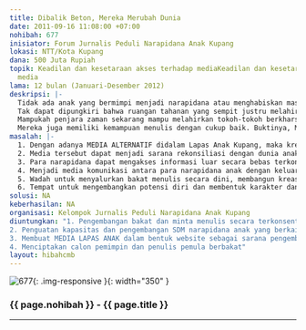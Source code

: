 ```yaml
---
title: Dibalik Beton, Mereka Merubah Dunia
date: 2011-09-16 11:08:00 +07:00
nohibah: 677
inisiator: Forum Jurnalis Peduli Narapidana Anak Kupang
lokasi: NTT/Kota Kupang
dana: 500 Juta Rupiah
topik: Keadilan dan kesetaraan akses terhadap mediaKeadilan dan kesetaraan akses terhadap
  media
lama: 12 bulan (Januari-Desember 2012)
deskripsi: |-
  Tidak ada anak yang bermimpi menjadi narapidana atau menghabiskan masa kecilnya didalam penjara. Namun fakta membuktikan bahwa separuh anak negeri sementara terkurung dibalik tembok beton berlapis jeruji besi. Batin mereka tertekan, dibawah kawat berduri menakutkan. Sesunggguhnya mereka bukan penjahat ataupun teroris. Mereka hanya salah melangkah, disaat emosi jiwa belum stabil. Namun apa mau dikata, hukum meski ditegakkan.
  Tak dapat dipungkiri bahwa ruangan tahanan yang sempit justru melahirkan banyak pemimpin besar. Sejumlah tokoh dunia justru lahir dari balik penjara. Diatas bantal bercor semen beralaskan tikar yang sobek, beberapa narapidana justru merubah dunia. Mereka menjadi ikon untuk sebuah kemerdekaan. Membebaskan kaum papa dari keterasingan diri. Merubah air mata kesedihan menjadi kebahagian. Membuat mereka yang menangis menjadi tertawa.
  Mampukah penjara zaman sekarang mampu melahirkan tokoh-tokoh berkharsima? Jawabannya adalah “Ya”. Narapidana anak Klas IIA Kupang, misalnya, dengan segala keterbatasan yang dimiliki, mereka mampu mengorganisir kelompok seniman dengan setumpuk prestasi.
  Mereka juga memiliki kemampuan menulis dengan cukup baik. Buktinya, Mading Lapas dipenuhi coretan yang penuh dengan motivasi. Tergambar secara jelas dalam bait-bait puisi dan cerpen yang terpampang rapi didalam mading tersebut. Sayangnya, curahan hati mereka hanya diam membisu. Karena tidak ada MEDIA sebagai saluran penghubung. Impian yang belum terwujud adalah goresan tangan mereka dapat menembus ruang dan waktu meski tubuh mereka terpenjara.
masalah: |-
  1. Dengan adanya MEDIA ALTERNATIF didalam Lapas Anak Kupang, maka kreatifitas dan kemampuan para narapidana anak dari balik penjara dapat menjadi inspirasi bagi jutaan anak lainnya yang sementara menghirup udara bebas di dunia nyata.
  2. Media tersebut dapat menjadi sarana rekonsiliasi dengan dunia anak ditempat lainnya di seluruh Indonesia, sehingga stigma yang menyebutkan bahwa narapidana anak adalah penjahat yang patut dijauhi atau dibenci dapat dirubah.
  3. Para narapidana dapat mengakses informasi luar secara bebas terkontrol, demi pengembangan diri untuk meraih cita-cita yang diharapkan
  4. Menjadi media komunikasi antara para narapidana anak dengan keluarga yang jauh dipelosok daerah di NTT dan daerah lain di Indonesia.
  5. Wadah untuk menyalurkan bakat menulis secara dini, membangun kreasi dengan menawarkan opini, solusi dan inovasi bagi remaja lainnya dari balik penjara.
  6. Tempat untuk mengembangkan potensi diri dan membentuk karakter dan jiwa kepemimpinan.
solusi: NA
keberhasilan: NA
organisasi: Kelompok Jurnalis Peduli Narapidana Anak Kupang 
diuntungkan: "1. Pengembangan bakat dan minta menulis secara terkonsentrasi bagi narapidana anak Klas II A Kupang
2. Penguatan kapasitas dan pengembangan SDM narapidana anak yang berkaitan dengan sistim IT, komputer, dan website
3. Membuat MEDIA LAPAS ANAK dalam bentuk website sebagai sarana pengembangan diri untuk menulis tulisan populer, puisi, cerpen, dokumen harian, dan mengembangkan kreatifitas lainnya seperti karikatur, vidio dan informasi lainnya.
4. Menciptakan calon pemimpin dan penulis pemula berbakat"
layout: hibahcmb
---
```


![677](/static/img/hibahcmb/677.png){: .img-responsive }{: width="350" }

### {{ page.nohibah }} - {{ page.title }}

---
